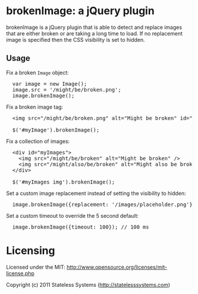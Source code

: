 # brokenImage: a jQuery plugin

brokenImage is a jQuery plugin that is able to detect and replace images
that are either broken or are taking a long time to load.  If no replacement
image is specified then the CSS visibility is set to hidden.

## Usage

Fix a broken <code>Image</code> object:

<pre>
  var image = new Image();
  image.src = '/might/be/broken.png';
  image.brokenImage();
</pre>

Fix a broken image tag:

<pre>
  &lt;img src="/might/be/broken.png" alt="Might be broken" id="myImage" /&gt;

  $('#myImage').brokenImage();
</pre>

Fix a collection of images:

<pre>
  &lt;div id="myImages"&gt;
    &lt;img src="/might/be/broken" alt="Might be broken" /&gt;
    &lt;img src="/might/also/be/broken" alt="Might also be broken" /&gt;
  &lt;/div>

  $('#myImages img').brokenImage();
</pre>

Set a custom image replacement instead of setting the visibility to hidden:

<pre>
  image.brokenImage({replacement: '/images/placeholder.png'});
</pre>

Set a custom timeout to override the 5 second default:

<pre>
  image.brokenImage({timeout: 100}); // 100 ms
</pre>

# Licensing

Licensed under the MIT:
http://www.opensource.org/licenses/mit-license.php

Copyright (c) 2011 Stateless Systems (http://statelesssystems.com)
